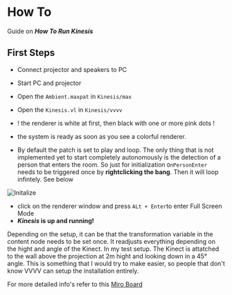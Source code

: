 # How To

Guide on __*How To Run Kinesis*__

## First Steps

- Connect projector and speakers to PC
- Start PC and projector
- Open the `Ambient.maxpat` in `Kinesis/max`
- Open the `Kinesis.vl` in `Kinesis/vvvv`
- ! the renderer is white at first, then black with one or more pink dots ! 
- the system is ready as soon as you see a colorful renderer.

- By default the patch is set to play and loop. The only thing that is not implemented yet to start completely autonomously is the detection of a person that enters the room. So just for initialization `OnPersonEnter` needs to be triggered once by __rightclicking the bang__. Then it will loop infintely. See below

![Initalize](./img/startInstallation.gif)

- click on the renderer window and press `ALt + Enter`to enter Full Screen Mode
- __*Kinesis* is up and running!__

Depending on the setup, it can be that the transformation variable in the content node needs to be set once. It readjusts everything depending on the hight and angle of the Kinect. In my test setup. The Kinect is attatched to the wall above the projection at 2m hight and looking down in a 45° angle.
This is something that I would try to make easier, so people that don't know VVVV can setup the installation entirely.

For more detailed info's refer to this [Miro Board](https://miro.com/app/board/uXjVPHW5M0w=/?share_link_id=838551012172)
